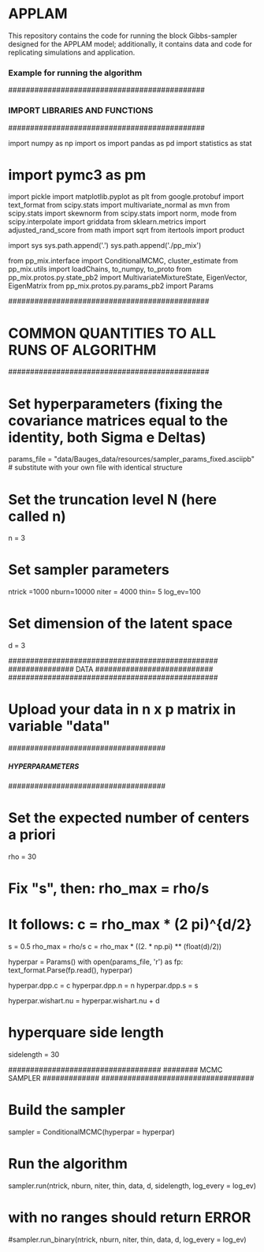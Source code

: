 # APPLAM
This repository contains the code for running the block Gibbs-sampler designed for the APPLAM model; additionally, it contains data and code for replicating simulations and application.

### Example for running the algorithm

#############################################
### IMPORT LIBRARIES AND FUNCTIONS ##########
#############################################

import numpy as np
import os
import pandas as pd
import statistics as stat

# import pymc3 as pm
import pickle
import matplotlib.pyplot as plt
from google.protobuf import text_format
from scipy.stats import multivariate_normal as mvn
from scipy.stats import skewnorm
from scipy.stats import norm, mode
from scipy.interpolate import griddata
from sklearn.metrics import adjusted_rand_score
from math import sqrt
from itertools import product

import sys
sys.path.append('.')
sys.path.append('./pp_mix')

from pp_mix.interface import ConditionalMCMC, cluster_estimate
from pp_mix.utils import loadChains, to_numpy, to_proto
from pp_mix.protos.py.state_pb2 import MultivariateMixtureState, EigenVector, EigenMatrix
from pp_mix.protos.py.params_pb2 import Params

##############################################
# COMMON QUANTITIES TO ALL RUNS OF ALGORITHM #
##############################################

# Set hyperparameters (fixing the covariance matrices equal to the identity, both Sigma e Deltas)
params_file = "data/Bauges_data/resources/sampler_params_fixed.asciipb" # substitute with your own file with identical structure

# Set the truncation level N (here called n)
n = 3

# Set sampler parameters
ntrick =1000
nburn=10000
niter = 4000
thin= 5
log_ev=100

# Set dimension of the latent space
d = 3

################################################
############### DATA ###########################
################################################

# Upload your data in n x p matrix in variable "data"

####################################
##### HYPERPARAMETERS ##############
####################################

# Set the expected number of centers a priori
rho = 30

# Fix "s", then: rho_max = rho/s
# It follows: c = rho_max * (2 pi)^{d/2}
s = 0.5
rho_max = rho/s
c = rho_max * ((2. * np.pi) ** (float(d)/2))

hyperpar = Params()
with open(params_file, 'r') as fp:
    text_format.Parse(fp.read(), hyperpar)
    
hyperpar.dpp.c = c
hyperpar.dpp.n = n
hyperpar.dpp.s = s

hyperpar.wishart.nu = hyperpar.wishart.nu + d

# hyperquare side length
sidelength = 30

###################################
######## MCMC SAMPLER #############
###################################

# Build the sampler
sampler = ConditionalMCMC(hyperpar = hyperpar)

# Run the algorithm
sampler.run(ntrick, nburn, niter, thin, data, d, sidelength, log_every = log_ev)
# with no ranges should return ERROR
#sampler.run_binary(ntrick, nburn, niter, thin, data, d, log_every = log_ev)
